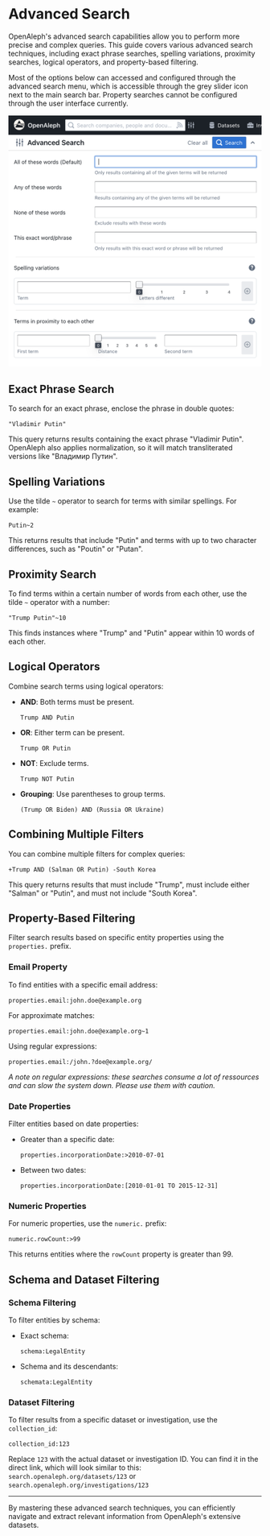 # Advanced Search

OpenAleph's advanced search capabilities allow you to perform more precise and complex queries. This guide covers various advanced search techniques, including exact phrase searches, spelling variations, proximity searches, logical operators, and property-based filtering.

Most of the options below can accessed and configured through the advanced search menu, which is accessible through the grey slider icon next to the main search bar. Property searches cannot be configured through the user interface currently.

![Screenshot of the OpenAleph advanced search](../../assets/images/advanced_search.png)

## Exact Phrase Search

To search for an exact phrase, enclose the phrase in double quotes:

```
"Vladimir Putin"
```

This query returns results containing the exact phrase "Vladimir Putin". OpenAleph also applies normalization, so it will match transliterated versions like "Владимир Путин".

## Spelling Variations

Use the tilde `~` operator to search for terms with similar spellings. For example:

```
Putin~2
```

This returns results that include "Putin" and terms with up to two character differences, such as "Poutin" or "Putan".

## Proximity Search

To find terms within a certain number of words from each other, use the tilde `~` operator with a number:

```
"Trump Putin"~10
```

This finds instances where "Trump" and "Putin" appear within 10 words of each other.

## Logical Operators

Combine search terms using logical operators:

- **AND**: Both terms must be present.
  ```
  Trump AND Putin
  ```
- **OR**: Either term can be present.
  ```
  Trump OR Putin
  ```
- **NOT**: Exclude terms.
  ```
  Trump NOT Putin
  ```
- **Grouping**: Use parentheses to group terms.
  ```
  (Trump OR Biden) AND (Russia OR Ukraine)
  ```

## Combining Multiple Filters

You can combine multiple filters for complex queries:

```
+Trump AND (Salman OR Putin) -South Korea
```

This query returns results that must include "Trump", must include either "Salman" or "Putin", and must not include "South Korea".

## Property-Based Filtering

Filter search results based on specific entity properties using the `properties.` prefix.

### Email Property

To find entities with a specific email address:

```
properties.email:john.doe@example.org
```

For approximate matches:

```
properties.email:john.doe@example.org~1
```

Using regular expressions:

```
properties.email:/john.?doe@example.org/
```

*A note on regular expressions: these searches consume a lot of ressources and can slow the system down. Please use them with caution.*

### Date Properties

Filter entities based on date properties:

- Greater than a specific date:
  ```
  properties.incorporationDate:>2010-07-01
  ```
- Between two dates:
  ```
  properties.incorporationDate:[2010-01-01 TO 2015-12-31]
  ```

### Numeric Properties

For numeric properties, use the `numeric.` prefix:

```
numeric.rowCount:>99
```

This returns entities where the `rowCount` property is greater than 99.

## Schema and Dataset Filtering

### Schema Filtering

To filter entities by schema:

- Exact schema:
  ```
  schema:LegalEntity
  ```
- Schema and its descendants:
  ```
  schemata:LegalEntity
  ```

### Dataset Filtering

To filter results from a specific dataset or investigation, use the `collection_id`:

```
collection_id:123
```

Replace `123` with the actual dataset or investigation ID. You can find it in the direct link, which will look similar to this: `search.openaleph.org/datasets/123` or `search.openaleph.org/investigations/123`

---

By mastering these advanced search techniques, you can efficiently navigate and extract relevant information from OpenAleph's extensive datasets.
